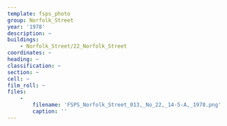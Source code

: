 ```yaml
---
template: fsps_photo
group: Norfolk_Street
year: '1978'
description: ~
buildings:
    - Norfolk_Street/22_Norfolk_Street
coordinates: ~
heading: ~
classification: ~
section: ~
cell: ~
film_roll: ~
files:
    -
        filename: 'FSPS_Norfolk_Street_013,_No_22,_14-5-A,_1978.png'
        caption: ''
---
```

